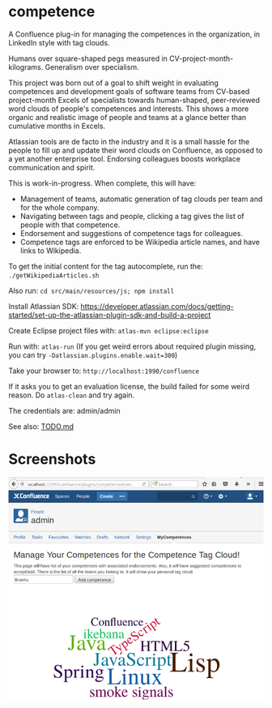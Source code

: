 # competence
A Confluence plug-in for managing the competences in the organization, in LinkedIn style with tag clouds.

Humans over square-shaped pegs measured in CV-project-month-kilograms. Generalism over specialism.

This project was born out of a goal to shift weight in evaluating competences and development goals of software teams from
CV-based project-month Excels of specialists towards human-shaped, peer-reviewed word clouds of people's competences
and interests. This shows a more organic and realistic image of people and teams at a glance
better than cumulative months in Excels.

Atlassian tools are de facto in the industry and it is a small hassle for the people to fill up and update their word clouds
on Confluence, as opposed to a yet another enterprise tool. Endorsing colleagues boosts workplace communication and
spirit.

This is work-in-progress. When complete, this will have:
* Management of teams, automatic generation of tag clouds per team and for the whole company.
* Navigating between tags and people, clicking a tag gives the list of people with that competence.
* Endorsement and suggestions of competence tags for colleagues.
* Competence tags are enforced to be Wikipedia article names, and have links to Wikipedia.

To get the initial content for the tag autocomplete, run the: `./getWikipediaArticles.sh`

Also run: `cd src/main/resources/js; npm install`

Install Atlassian SDK: https://developer.atlassian.com/docs/getting-started/set-up-the-atlassian-plugin-sdk-and-build-a-project

Create Eclipse project files with: `atlas-mvn eclipse:eclipse`

Run with: `atlas-run` (If you get weird errors about required plugin missing, you can try
`-Datlassian.plugins.enable.wait=300`)

Take your browser to: `http://localhost:1990/confluence`

If it asks you to get an evaluation license, the build failed for some weird reason. Do `atlas-clean` and try again.

The credentials are: admin/admin

See also: [TODO.md](./TODO.md)

Screenshots
===========

![screenshot](./pics/confluence_tab.png "Screenshot")


